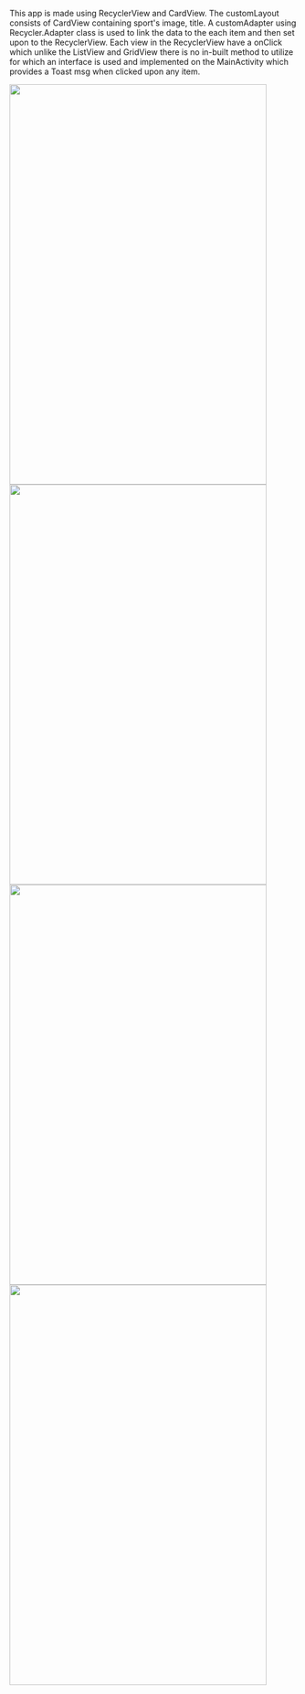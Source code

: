 This app is made using RecyclerView and CardView.
The customLayout consists of CardView containing sport's image, title.
A customAdapter using Recycler.Adapter class is used to link the 
data to the each item and then set upon to the RecyclerView.
Each view in the RecyclerView have a onClick which unlike the ListView and GridView 
there is no in-built method to utilize for which an interface is used and implemented 
on the MainActivity which provides a Toast msg when clicked upon any item.

<img src="https://github.com/sanjuray/SportCardViewRecycler/assets/94555333/0bcf9b4e-e891-4c3f-82e4-84b9b8519349" width=450 height=700/>
<img src="https://github.com/sanjuray/SportCardViewRecycler/assets/94555333/8ef36419-d419-4eeb-aab0-4b945c98554b" width=450 height=700/>
<img src="https://github.com/sanjuray/SportCardViewRecycler/assets/94555333/6ff2d5f9-8127-4df8-9568-43d11abe2124" width=450 height=700/>
<img src="https://github.com/sanjuray/SportCardViewRecycler/assets/94555333/58e000c0-d24a-4362-86ab-d50d938c160d" width=450 height=700/>
